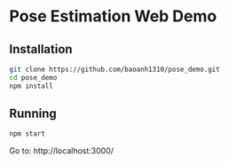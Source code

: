 # Pose Estimation Web Demo

## Installation

```bash
git clone https://github.com/baoanh1310/pose_demo.git
cd pose_demo
npm install
```

## Running
```bash
npm start
```

Go to: http://localhost:3000/